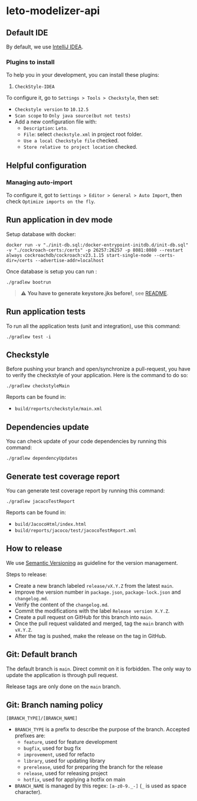 # leto-modelizer-api

## Default IDE

By default, we use [IntelliJ IDEA](https://www.jetbrains.com/idea/).

### Plugins to install

To help you in your development, you can install these plugins:

1. `CheckStyle-IDEA`

To configure it, go to `Settings > Tools > Checkstyle`, then set:

- `Checkstyle version` to `10.12.5` 
- `Scan scope` to `Only java source(but not tests)`
- Add a new configuration file with:
  - `Description`: `Leto`.
  - `File`: select `checkstyle.xml` in project root folder.
  - `Use a local Checkstyle file` checked.
  - `Store relative to project location` checked.

## Helpful configuration

### Managing auto-import

To configure it, got to `Settings > Editor > General > Auto Import`, then check `Optimize imports on the fly`.

## Run application in dev mode

Setup database with docker:

```shell
docker run -v "./init-db.sql:/docker-entrypoint-initdb.d/init-db.sql" -v "./cockroach-certs:/certs" -p 26257:26257 -p 8081:8080 --restart always cockroachdb/cockroach:v23.1.15 start-single-node --certs-dir=/certs --advertise-addr=localhost
```

Once database is setup you can run :

```shell
./gradlew bootrun
```

> :warning: **You have to generate keystore.jks before!**, see [README](https://github.com/ditrit/leto-modelizer-api/blob/main/README.md#Generate-certificate-for-HTTPS).

## Run application tests

To run all the application tests (unit and integration), use this command:

```shell
./gradlew test -i
```

## Checkstyle

Before pushing your branch and open/synchronize a pull-request, you have to verify the checkstyle of your application. Here is the command to do so:

```shell
./gradlew checkstyleMain
```

Reports can be found in:
- `build/reports/checkstyle/main.xml`

## Dependencies update

You can check update of your code dependencies by running this command:

```shell
./gradlew dependencyUpdates
```


## Generate test coverage report

You can generate test coverage report by running this command:

```shell
./gradlew jacacoTestReport
```

Reports can be found in:
- `build/JacocoHtml/index.html`
- `build/reports/jacoco/test/jacocoTestReport.xml`

## How to release

We use [Semantic Versioning](https://semver.org/spec/v2.0.0.html) as guideline for the version management.

Steps to release:
- Create a new branch labeled `release/vX.Y.Z` from the latest `main`.
- Improve the version number in `package.json`, `package-lock.json` and `changelog.md`.
- Verify the content of the `changelog.md`.
- Commit the modifications with the label `Release version X.Y.Z`.
- Create a pull request on GitHub for this branch into `main`.
- Once the pull request validated and merged, tag the `main` branch with `vX.Y.Z`.
- After the tag is pushed, make the release on the tag in GitHub.

## Git: Default branch

The default branch is `main`. Direct commit on it is forbidden. The only way to update the application is through pull request.

Release tags are only done on the `main` branch.

## Git: Branch naming policy

`[BRANCH_TYPE]/[BRANCH_NAME]`

* `BRANCH_TYPE` is a prefix to describe the purpose of the branch. Accepted prefixes are:
  * `feature`, used for feature development
  * `bugfix`, used for bug fix
  * `improvement`, used for refacto
  * `library`, used for updating library
  * `prerelease`, used for preparing the branch for the release
  * `release`, used for releasing project
  * `hotfix`, used for applying a hotfix on main
* `BRANCH_NAME` is managed by this regex: `[a-z0-9._-]` (`_` is used as space character).
